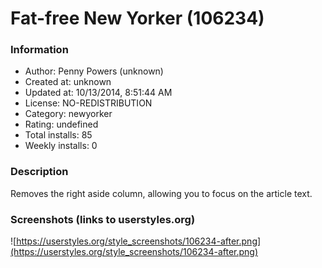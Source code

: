 # Fat-free New Yorker (106234)

### Information
- Author: Penny Powers (unknown)
- Created at: unknown
- Updated at: 10/13/2014, 8:51:44 AM
- License: NO-REDISTRIBUTION
- Category: newyorker
- Rating: undefined
- Total installs: 85
- Weekly installs: 0


### Description
Removes the right aside column, allowing you to focus on the article text.


### Screenshots (links to userstyles.org)
![https://userstyles.org/style_screenshots/106234-after.png](https://userstyles.org/style_screenshots/106234-after.png)


